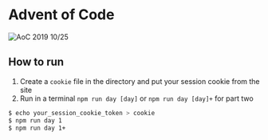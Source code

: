 # Advent of Code
![AoC 2019 10/25](https://img.shields.io/badge/AoC%202019-10%2F25-orange)

## How to run
1. Create a `cookie` file in the directory and put your session cookie from the site
2. Run in a terminal `npm run day [day]` or `npm run day [day]+` for part two

```sh
$ echo your_session_cookie_token > cookie
$ npm run day 1
$ npm run day 1+
```
